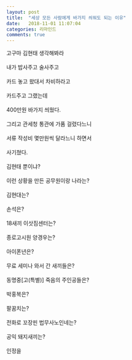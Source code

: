 ```yaml
---
layout: post
title:  "세상 모든 사람에게 바가지 씌워도 되는 이유"
date:   2018-11-01 11:07:04
categories: 리마인드
comments: true
---
```


고구마 김현태 생각해봐라 
<br><br>
내가 밥사주고 술사주고 
<br><br>
카드 놓고 왔대서 차비하라고 
<br><br>
카드주고 그랬는데 
<br><br>
400만원 바가지 씌웠다. 
<br><br>
그리고 관세청 통관에 가품 걸렸다느니 
<br><br>
서류 작성비 몇만원씩 달라느니 하면서 
<br><br>
사기쳤다. 
<br><br>
김현태 뿐이냐? 
<br><br>
이런 상황을 만든 공무원이랑 나라는? 
<br><br>
김현대는? 
<br><br>
손석은?
<br><br>
18새끼 이삿짐센터는? 
<br><br>
종로고시원 양경우는?
<br><br>
아이폰년은?
<br><br>
무료 세미나 와서 간 새끼들은? 
<br><br>
동명중[고(특별)] 죽음의 주인공들은? 
<br><br>
박홍복은?
<br><br>
팔꿈치는?
<br><br>
전화로 꼬장핀 법무사노인네는?
<br><br>
공익 돼지새끼는? 
<br><br>
인정을 
